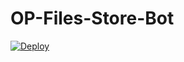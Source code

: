 # OP-Files-Store-Bot


[![Deploy](https://www.herokucdn.com/deploy/button.svg)](https://heroku.com/deploy?template=https://github.com/srajput123/OP-Files-Store-Bot)
